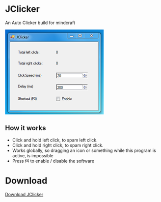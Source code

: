 JClicker
========

An Auto Clicker build for mindcraft

![Screenshot](/JClicker/Screenshot1.png)



How it works
------------

 - Click and hold left click, to spam left click.
 - Click and hold right click, to spam right click.
 - Works globally, so dragging an icon or something while this program is active, is impossible
 - Press f4 to enable / disable the software


Download
========
[Download JClicker](/JClicker/bin/Debug/JClicker.exe)

